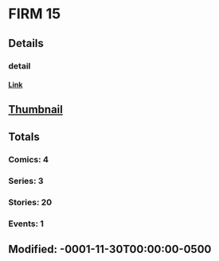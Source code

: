 # FIRM  15 
## Details
### detail
#### [Link](http://marvel.com/comics/creators/10669/firm_15?utm_campaign=apiRef&utm_source=225578a89fc76f3d20fbffda5d17a88d)
## [Thumbnail](http://i.annihil.us/u/prod/marvel/i/mg/8/a0/4bd1d233bc283.jpg)
## Totals
### Comics: 4
### Series: 3
### Stories: 20
### Events: 1
## Modified: -0001-11-30T00:00:00-0500